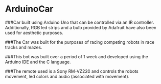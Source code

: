 # ArduinoCar

###Car built using Arduino Uno that can be controlled via an IR controller. Additionally, RGB led strips and a bulb provided by Adafruit have also been used for aesthetic purposes. 

###The Car was built for the purposes of racing competing robots in race tracks and mazes. 

###This bot was built over a period of 1 week and developed using the Arduino IDE and the C language.

###The remote used is a Sony RM-VZ220 and controls the robots movement, led colors and audio (associated with movement).


